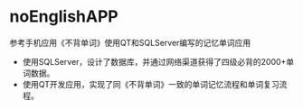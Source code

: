 # noEnglishAPP
参考手机应用《不背单词》使用QT和SQLServer编写的记忆单词应用

* 使用SQLServer，设计了数据库，并通过网络渠道获得了四级必背的2000+单词数据。 
* 使用QT开发应用，实现了同《不背单词》一致的单词记忆流程和单词复习流程。 
